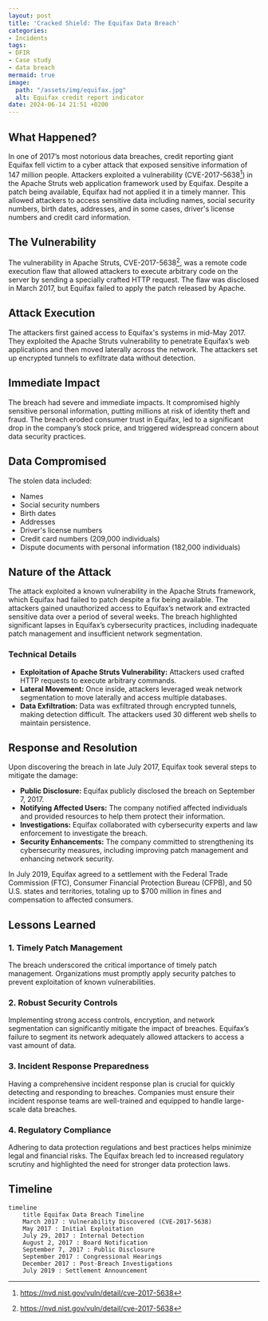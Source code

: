 ```yaml
---
layout: post
title: 'Cracked Shield: The Equifax Data Breach'
categories:
- Incidents
tags:
- DFIR
- Case study
- data breach
mermaid: true
image:
  path: "/assets/img/equifax.jpg"
  alt: Equifax credit report indicator
date: 2024-06-14 21:51 +0200
---
```

## What Happened?

In one of 2017’s most notorious data breaches, credit reporting giant Equifax fell victim to a cyber attack that exposed sensitive information of 147 million people. Attackers exploited a vulnerability (CVE-2017-5638[^cve]) in the Apache Struts web application framework used by Equifax. Despite a patch being available, Equifax had not applied it in a timely manner. This allowed attackers to access sensitive data including names, social security numbers, birth dates, addresses, and in some cases, driver's license numbers and credit card information.

## The Vulnerability

The vulnerability in Apache Struts, CVE-2017-5638[^cve], was a remote code execution flaw that allowed attackers to execute arbitrary code on the server by sending a specially crafted HTTP request. The flaw was disclosed in March 2017, but Equifax failed to apply the patch released by Apache.

##  Attack Execution

The attackers first gained access to Equifax's systems in mid-May 2017. They exploited the Apache Struts vulnerability to penetrate Equifax’s web applications and then moved laterally across the network. The attackers set up encrypted tunnels to exfiltrate data without detection.

## Immediate Impact

The breach had severe and immediate impacts. It compromised highly sensitive personal information, putting millions at risk of identity theft and fraud. The breach eroded consumer trust in Equifax, led to a significant drop in the company’s stock price, and triggered widespread concern about data security practices.

## Data Compromised

The stolen data included:

- Names
- Social security numbers
- Birth dates
- Addresses
- Driver's license numbers
- Credit card numbers (209,000 individuals)
- Dispute documents with personal information (182,000 individuals)

## Nature of the Attack

The attack exploited a known vulnerability in the Apache Struts framework, which Equifax had failed to patch despite a fix being available. The attackers gained unauthorized access to Equifax’s network and extracted sensitive data over a period of several weeks. The breach highlighted significant lapses in Equifax’s cybersecurity practices, including inadequate patch management and insufficient network segmentation.

### Technical Details

- **Exploitation of Apache Struts Vulnerability:** Attackers used crafted HTTP requests to execute arbitrary commands.
- **Lateral Movement:** Once inside, attackers leveraged weak network segmentation to move laterally and access multiple databases.
- **Data Exfiltration:** Data was exfiltrated through encrypted tunnels, making detection difficult. The attackers used 30 different web shells to maintain persistence.

## Response and Resolution

Upon discovering the breach in late July 2017, Equifax took several steps to mitigate the damage:

- **Public Disclosure:** Equifax publicly disclosed the breach on September 7, 2017.
- **Notifying Affected Users:** The company notified affected individuals and provided resources to help them protect their information.
- **Investigations:** Equifax collaborated with cybersecurity experts and law enforcement to investigate the breach.
- **Security Enhancements:** The company committed to strengthening its cybersecurity measures, including improving patch management and enhancing network security.

In July 2019, Equifax agreed to a settlement with the Federal Trade Commission (FTC), Consumer Financial Protection Bureau (CFPB), and 50 U.S. states and territories, totaling up to $700 million in fines and compensation to affected consumers.

## Lessons Learned

### 1. Timely Patch Management

The breach underscored the critical importance of timely patch management. Organizations must promptly apply security patches to prevent exploitation of known vulnerabilities.

### 2. Robust Security Controls

Implementing strong access controls, encryption, and network segmentation can significantly mitigate the impact of breaches. Equifax’s failure to segment its network adequately allowed attackers to access a vast amount of data.

### 3. Incident Response Preparedness

Having a comprehensive incident response plan is crucial for quickly detecting and responding to breaches. Companies must ensure their incident response teams are well-trained and equipped to handle large-scale data breaches.

### 4. Regulatory Compliance

Adhering to data protection regulations and best practices helps minimize legal and financial risks. The Equifax breach led to increased regulatory scrutiny and highlighted the need for stronger data protection laws.

## Timeline

```mermaid
timeline
    title Equifax Data Breach Timeline
    March 2017 : Vulnerability Discovered (CVE-2017-5638)
    May 2017 : Initial Exploitation
    July 29, 2017 : Internal Detection
    August 2, 2017 : Board Notification
    September 7, 2017 : Public Disclosure
    September 2017 : Congressional Hearings
    December 2017 : Post-Breach Investigations
    July 2019 : Settlement Announcement
```

[^cve]: <https://nvd.nist.gov/vuln/detail/cve-2017-5638>